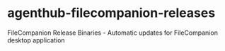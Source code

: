 # agenthub-filecompanion-releases
FileCompanion Release Binaries - Automatic updates for FileCompanion desktop application
